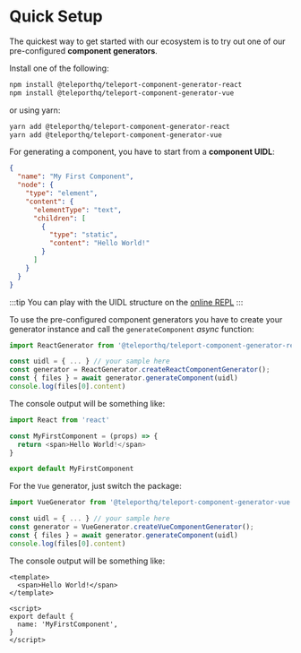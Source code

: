 # Quick Setup

The quickest way to get started with our ecosystem is to try out one of our pre-configured **component generators**.

Install one of the following:
```bash
npm install @teleporthq/teleport-component-generator-react
npm install @teleporthq/teleport-component-generator-vue
```
or using yarn:
```bash
yarn add @teleporthq/teleport-component-generator-react
yarn add @teleporthq/teleport-component-generator-vue
```

For generating a component, you have to start from a **component UIDL**:

```json
{
  "name": "My First Component",
  "node": {
    "type": "element",
    "content": {
      "elementType": "text",
      "children": [
        {
          "type": "static",
          "content": "Hello World!"
        }
      ]
    }
  }
}
```

:::tip
You can play with the UIDL structure on the [online REPL](https://repl.teleporthq.io/)
:::

To use the pre-configured component generators you have to create your generator instance and call the `generateComponent` *async* function:

```javascript
import ReactGenerator from '@teleporthq/teleport-component-generator-react'

const uidl = { ... } // your sample here
const generator = ReactGenerator.createReactComponentGenerator();
const { files } = await generator.generateComponent(uidl)
console.log(files[0].content)
```
The console output will be something like:
```javascript
import React from 'react'

const MyFirstComponent = (props) => {
  return <span>Hello World!</span>
}

export default MyFirstComponent
```

For the `Vue` generator, just switch the package:
```javascript
import VueGenerator from '@teleporthq/teleport-component-generator-vue'

const uidl = { ... } // your sample here
const generator = VueGenerator.createVueComponentGenerator();
const { files } = await generator.generateComponent(uidl)
console.log(files[0].content)
```
The console output will be something like:
```vue
<template>
  <span>Hello World!</span>
</template>

<script>
export default {
  name: 'MyFirstComponent',
}
</script>
```
